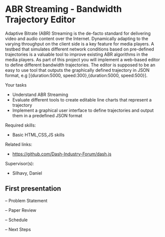 # ABR Streaming - Bandwidth Trajectory Editor
Adaptive Bitrate (ABR) Streaming is the de-facto standard for delivering video and audio content over the Internet. Dynamically adapting to the varying throughput on the client side is a key feature for media players. A testbed that simulates different network conditions based on pre-defined trajectories is a valuable tool to improve existing ABR algorithms in the media players. As part of this project you will implement a web-based editor to define different bandwidth trajectories. The editor is supposed to be an easy to use tool that outputs the graphically defined trajectory in JSON format, e.g [{duration:5000, speed:300},{duration:5000, speed:500}]. 

Your tasks

- Understand ABR Streaming
- Evaluate different tools to create editable line charts that represent a trajectory
- Implement a graphical user interface to define trajectories and output them in a predefined JSON format


Required skills:

- Basic HTML,CSS,JS skills


Related links:

- https://github.com/Dash-Industry-Forum/dash.js


Supervisor(s): 

- Silhavy, Daniel


## First presentation

– Problem Statement

– Paper Review

– Schedule

– Next Steps
